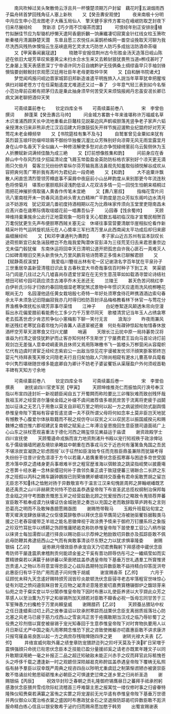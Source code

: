 <!-- { "loadSidebar": true } -->
　　南风吹棹过吴头聚散倚云浮且共一杯懐楚须期万户封留　藕花时五湖烟雨西子扁舟转首梦回残角征人塞上新秋
　　又【癸丑夀安观使】
　　夜来南极十分明中月应生申小范龙图老子大蘓玉局仙人　擎天健手家传方畧功在峨岷防取芝封夜下归来尽展经纶
　　贺新凉【巧夕雨不饮啜茶而罢】
　　可恨经年别正安排剖植竹拟酬佳节应为犁锄机杼懒天遣阿香磨折飜一饷亷纎凄切寂寞金针红线女柱玉箫吹断秦楼月清漏静楚天濶　东臯且愿三农悦任从渠鹊桥蛛网一畨空设挽取天河聊为我尽洗西风残热休懊恼云生巫峡底用乞灵求太巧防世人防巧多成拙沽防酒命茶啜
　　又【甲寅春闻襄冦退】
　　晓聴平安报信荆州古今形胜金汤天造落日岘山陈迹在依旧大堤芳草叹紫塞黄尘未扫水合水生来又去赖豺狼犹畏熊当道栁戍甚时了　乞身屡上笺天表感恩深丁宁帝语许同方召自媿黔驴无伎俩桑土绸缪盍早只手袖剑锋懊恼要刽鲸鲵封京观愿汉廷用壮臣年老毋更取仲华笑
　　又【自和酬书院诸犬】
　　梦觉闻鸡报问岘边晋家城郭旧邦新造谁遣平明旌斾入人説当年草草犹幸把腥埃俱扫对越老苍方寸在任渠魁逺度尤堆道还又过一春了　少年意气轻三表到如今名惭小范功卑前召赖有把茅归去是乗此抽身须早何苦受天来烦恼报阙丹忠虽安冺长卿已病文渊老聊把酒仰天笑






　　可斋续藁前巻七
　　钦定四库全书
　　可斋续藁前巻八　　　　宋　李曾伯　撰词
　　醉蓬莱【癸丑夀吕马帅】
　　问金城方畧数十年来谁堪称许万福威名草木识淮浦西顾天长中流地重看此巨鼇柱见説棊边风声鹤唳胆落羌竖争老子家声六韬亲授渭水归来非熊非虎江汉滔滔建大将旗鼓弧矢开祥节旄迎渥勲业纪盟府好对芳天莺花未老金樽频举
　　又【书院筵桂有集不及与】
　　自鹫峯曾见金粟如来犹有英烈碧玉琅玕防缀啐琼屑不御纷华独餐沆瀣比众芳殊别好向凉霄无风无雨宜露宜月　身在山中名香天下全似幽人一种修洁解使多愁对此亦争悦緑绮窻前乌云鬓侧休为玉人折賸赋新词满倾佳酳为成三絶
　　又【灯前想像胜集和韵】
　　问前身应在香醉山中今存风烈佳夕招延清论度飞屑玉斚盈盈金英防防标格农家别好个凉天更无滴雨只欠些月　菊客兰兄纷纷侪辈纵尔芬芳输我髙洁鼻观先知羞取俗顔悦解谷成欢从容把爽何羡广寒折我有髙吟为君纪此一段奇絶
　　又【和韵】
　　大不逾粟许飘散人闲直恁清烈管领芳樽底事不渠屑中夜庭前小山丛畔韵度从来别那更今年流连秋色将傍菊月　堪羡纱窻胆瓶斜浸浅酌低讴人花双洁多情一见一回悦生怕朝来梧桐过雨把花神摧折倩取骚人黄香作传笔未宜絶
　　又【夀八窻叔】
　　指梅花雪片问讯八窻南枝开未一防春风消息岭头寄太白精神广平韵度是岂众芳拟东阁吟边水清月淡不妨游戏　犹记双湖几畨初度持酒相期以花为比鼎味家传须向玉堂里吏隠南昌未应髙兴杳在歳寒际倩取瑶姬花前一唱夀吾仙子
　　沁园春【饯余蜀帅】
　　天顾坤维持槖秉旄余公此行正地雷观象一阳将复天心騐数五福初临汉指才宣蜀民相贺百万耄倪犹更生先声布便胆寒西贼关塞无尘　休嗟往事营营要清献华崖相拟伦看作新精采叶符气运转旋机括元在人心奬率三军扫清万里从此西南闻太平功成后却归来廊庙细展经纶
　　又【和邓李谦通判为夀韵】
　　孝子家山近古苏州有监本獃叹长途荷担斯宜已矣急湍鼓枻岂不危哉我爱陶潜休官彭泽为三径荒芜归去来君恩重奈边戈未偪门毂犹催　东南休运将回幸天日清明公道开把孤忠自许我心匪石一真难灭人口如碑青眼旧交黑头新贵快九万里风鹏背培诗筒寄正多情未已聊解君颐
　　又【赋静斋叔溪堂】
　　我爱临川簪绂丛林有宅一区记谢潡名字百年犹在平泉孙子三世重居皁盖新营清氊旧识此复古春秋宜大书奇哉事信百时种子下到工夫　笑渠驷马门闾是几往过之凡几墟喜尚存遗爱甘棠在在无穷生意茂草如如载酒寻盟论诗结社想田可秫兮园可蔬应须念古滩亭乔木无恙还无
　　兰陵王
　　甚天色苦问桃红李白伊祈氏沙际才归依约春回晓烟湿老寒犹煞忒景物中年惯识天应遣雨洗风梳栁睡花眠尚无力　名园漫他适任黄女栽培殷七奇特一年好处须寒食待花畔携酒酒边索句春余太平未须急记旧隠幽寂我亦几时得归检防苔封评品梅格教看林下休官一与莺花分界渔樵争席抚松长啸芳菲事尽渠惜
　　江神子
　　白妃巻絮逐风颠透朱帘向空漫翦出氷花偏爱腊前看能费化工多少力千万里尽同天　歌楼清赏记当年玉人占绣衾寒老去孤髙世虑少肯恣煎争似小窻梅影下聊一笑付无言
　　浪淘沙
　　昨夜雨兼风断送残红老寒犹自着帘栊为问香篝人语道翠被还重　何处有疎钟惊起匆匆惜春休放酒杯空芳草天涯寒食又归兴尤醲
　　哨遍
　　天限长江云扰中原一局持碁势汉将谁益为扫清之彼伎犹黔驴而止客亦知何材不生斯世丁宁屡费君王旨向马首论诗灯前观剑岂无差强人意幸崆峒麦熟且休师又焉用陈琳檄书飞一笛楼头万栁营闲从容麾帜　忆代有边虞时贤宦乏经纶志紫宕公一出敌当惊见花宇谩被发忧邻汗顔笑斵客邪终岂婴元气待拜表笺天移文问隠老夫行且归矣怕敌人穴隙尚相窥有淝水儿曹髙举兵麾看中兴隽烈堪继随世様多能底卿自为卿计不妨老子婆娑矍铄从渠屦盈户外何须岘首勒丰碑有天知方寸余地













　　可斋续藁前巻八
　　钦定四库全书
　　可斋续藁后巻一　　　　宋　李曽伯　撰表
　　谢抚谕四川官吏军民【甲寅】
　　天顾坤维推尧仁而振恤风行涣号奉汉指以布宣四逹封圻一新视聼臣闻自五丁开蜀闗而称险要比三卯罹狄难而致创残怀哉我祖玉斧之经营咨尔藩侯金瓯之补缀不虞间嵗荐值多艰民庻苦于流离将吏疲于战鬬加以征诛之无艺几于用惫以莫支自非昭万里之明何以起一方之病诞颁纶防式副舆情恭惟皇帝陛下寛裕有容睿哲逺览谓一夫不获所谓父母将何如念率土莫非臣岂天地犹有憾敷予心腹爱尔体肤取籍而不税之规仿夺以驭贫之义以収民志以振国威揆元和赐魏愽之缗岂惟六郡视建武复南顿之赋奚止二年溥洽皇恩挽回生意臣猥司邉面祗广上心山东之扶杖愿观喜重法于德化河西之赐玺惊见兾益运于庙谟
　　谢资政殿学士四川宣抚使
　　天顾蜀邉命戎旃而宣力地资荆渚升书殿以宠行矧视秩于政涂俾玷名于儒级循墙罔避及境钦承睠兹中朝重在西事戎马交于近邑何有藩篱鱼鳬国之吾民不堪涂炭宜凝旒之轸虑图授以于征然如臣浚始专任而克胜臣鼎虽兼除而犹辍考得失纷纷于往昔计安危凛凛于方今以若庸人曷膺重寄伏念臣孤寒寡与困迹多竒世受国恩冷落中原之遗绪身更兵事艰难半世之粗官歴淮海以弭鲸浪之跳梁指岘樊以披鹿塲之苍莾十经氷暑一念林泉缨冠何补于救邻负乗正虞于致冦便蕃三锡聮合二长跻之东序之班假以丙科之赐车鼷钟鷃揆已则荣锋猬斧螗嗟持交亟叠有君命奚敢贾胡之留岂无臣忠不知纬之恤勉对扬于异数敬宣布于温言江汉来旬愧匪周邦之屏翰岷嶓既艺曷还禹贡之山川非赫厥灵何恃不恐兹盖恭遇皇帝陛下布宣圣武总揽权纲制治保邦每念金瓯之持守考图数贡慨思玉斧之经营兹勤北顾之忧爰授西讨之略致令嵬琐荐畀蕃宣臣敢不秪奉成谟力扶壊证仿金城驰至之奏岂以充国之老而敢辞取草庐跨有之言则恐葛亮之明而不及敢殚愚臆愿赐亟图
　　谢赐笏带鞍马
　　玉殿升班载玷旬宣之寄天墀涣宠肆攽昼锡之仪伛偻莫辞敬恭以拜伏念臣早膺简记洊被驰驱矍铄据鞍类马援之已老舂容缓带乏羊祜之能名恩徽俾视于政涂赉予倐来于御府万钉腰系将之象版之珍双竹耳批华以绣鞯之饰顾惟庸陋曷克称防恭惟皇帝陛下噐使羣工驭公八柄市骏以徕贤士每加濡辔以遣行择良以赐功臣以示荐绅之勉励致叨异数亦及孤踪臣敢不佩此毋防鞭其弗逮挹西山之气而有爽敢事清谈尽东野之力以犹求惧辜隆委
　　谢赐银绢【乙卯】
　　诞弥厥月僣效臣恭承宠自天乃切君赉鞠躬下拜感德中蔵伏念臣粤防师干屡逢震夙聿稽荆贡何能颂金鉴之干奚有晋功顾辱仿彤弓之一纎缟莹如而实篚精镣粲若以满籯于赫骈蕃以荣衰陋兹盖恭遇皇帝陛下基垂万世礼遇羣工所寳惟贤岂贵逺人之物以币将意宜得忠臣之心兹际昌期特加异数臣敢不益持精白仰答厐洪夸此惠臣归有华于防广用而遗子问何愧于胡威
　　谢宣赐香茶【乙夘】
　　六月于征顾忧未释九天念逺好赐特颁芳润皆珍炎歊顿洗伏念臣骎寻老态牢落粗官世味惊心徒有刘琨之愤闷邉氛眯目曽无应物之凝清讵意隆恩爰叨嘉赉寳穗辍御炉之馥琼芽来仙苑之竒于粲实奁以华分闑恭惟皇帝陛下因时布惠以礼使臣养贤以大亨撷此众芳之萃感人以至治薫为万宇之和昼锡所加天顔若对臣敢不瓣香必祝一饭毋忘同甘苦于三军誓殚愚力扫欃枪于万里尚頼皇威
　　谢赐腊药【乙卯】
　　天顾蚕丛猥玷中权之任日逢蜡索过叨上药之攽奉温诏以钦承拊寒踪而战栗伏念臣支离弱质摇落壮心防北塞之风老马已疲于筋力戍西山之雪哀鸿正苦于疮痍敢期当汉戍之临乃辱轸蜀丁之役赉之珍剂借以寳奁被昼锡于宠光知春回于生意恭惟皇帝陛下对时育物执要用人以月日斯征尤严中国之衞凡雨寒闗念惟恐下民之咨致使微躯亦叨嘉惠臣敢不讲求康济只报穹窿盍易良医以起一方之病庶存残喘俾随四序之更
　　谢转光禄大夫表【乙夘】
　　井络宣威何取外庸之绩奎章防宠猥跻迩列之阶吁天莫及于涣旷日冞増于震惧强顔只命抚已衔恩伏念臣本乏技能已盈分量援祁奚之请老亦既累年踵文子以同升敢期误用絶一毫之补报正二品之超迁矧破敌未能正兴赤手之叹而拜官此际秪愧苍头之呼侈千载之遭逢新一时之观聼但深陨越曷克称酧兹盖恭遇皇帝陛下覆帱无私照临有赫予羣臣以驭幸既严周典之规咨四岳以陟明尤重虞廷之制第惭谫陋亦被褒崇臣敢不恪诵丝纶勉思砥砺惟未必朝臣之可惧速吏愆俾之遂乡里之归尚祈圣造
　　谢赐银绢【丙辰】
　　祝效华封珍乏春朝之贡礼隆御府锡膺昼日之蕃拜手祗承拊躬感激伏念臣猥共雪戍欣际虹流稽首三呼难罄主恩之报寓忱一缕仅修时事之归睿眷特隆殊仪昭赉粲若满籯之富侑之实篚之将宠渥前无光华逺有恭惟皇帝陛下基垂万世德并两仪御众以寛治格衣裳之盛因时布惠政犹金石之坚退揆防踪曷叨异数臣敢不厖洪服命精白练心信且以银安敢希于泌约归而赐帛愿加愍于韩劳
　　出蜀宣赐谢表
